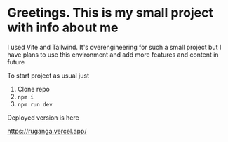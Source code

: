 # Greetings. This is my small project with info about me

I used Vite and Tailwind. 
It's overengineering for such a small project 
but I have plans to use this environment and add more features and content in future

To start project as usual just 
1. Clone repo
2. `npm i`
3. `npm run dev`

Deployed version is here

https://ruganga.vercel.app/
